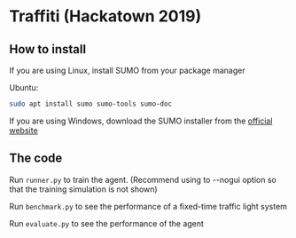 # Traffiti (Hackatown 2019)

## How to install
If you are using Linux, install SUMO from your package manager

Ubuntu:
```bash 
sudo apt install sumo sumo-tools sumo-doc
```

If you are using Windows, download the SUMO installer from the [official website](http://sumo.dlr.de/wiki/Downloads)

## The code
Run `runner.py` to train the agent. (Recommend using to --nogui option so that the training simulation is not shown)

Run `benchmark.py` to see the performance of a fixed-time traffic light system

Run `evaluate.py` to see the performance of the agent
